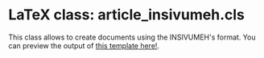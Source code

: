 # LaTeX class: article_insivumeh.cls

This class allows to create documents using the INSIVUMEH's format. You can preview the output of [this template here!](article_insivumeh_example.pdf).
